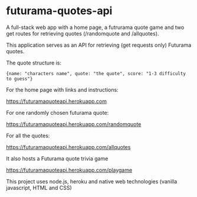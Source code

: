 # futurama-quotes-api
A full-stack web app with a home page, a futrurama quote game and two get routes for retrieving quotes (/randomquote and /allquotes).

This application serves as an API for retrieving (get requests only) Futurama quotes.

The quote structure is:

``{name: "characters name", quote: "the quote", score: "1-3 difficulty to guess"}``

For the home page with links and instructions:

https://futuramaquoteapi.herokuapp.com

For one randomly chosen futurama quote:

https://futuramaquoteapi.herokuapp.com/randomquote

For all the quotes:

https://futuramaquoteapi.herokuapp.com/allquotes

It also hosts a Futurama quote trivia game

https://futuramaquoteapi.herokuapp.com/playgame

This project uses node.js, heroku and native web technologies (vanilla javascript, HTML and CSS)